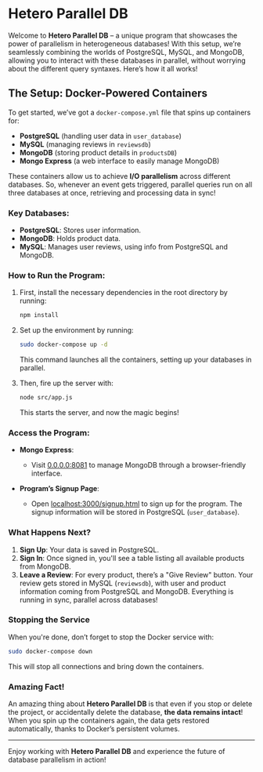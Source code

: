 
# Hetero Parallel DB

Welcome to **Hetero Parallel DB** – a unique program that showcases the power of parallelism in heterogeneous databases! With this setup, we’re seamlessly combining the worlds of PostgreSQL, MySQL, and MongoDB, allowing you to interact with these databases in parallel, without worrying about the different query syntaxes. Here’s how it all works!

## The Setup: Docker-Powered Containers

To get started, we’ve got a `docker-compose.yml` file that spins up containers for:

- **PostgreSQL** (handling user data in `user_database`)
- **MySQL** (managing reviews in `reviewsdb`)
- **MongoDB** (storing product details in `productsDB`)
- **Mongo Express** (a web interface to easily manage MongoDB)

These containers allow us to achieve **I/O parallelism** across different databases. So, whenever an event gets triggered, parallel queries run on all three databases at once, retrieving and processing data in sync!

### Key Databases:
- **PostgreSQL**: Stores user information.
- **MongoDB**: Holds product data.
- **MySQL**: Manages user reviews, using info from PostgreSQL and MongoDB.

### How to Run the Program:

1. First, install the necessary dependencies in the root directory by running:
   ```bash
   npm install
   ```

2. Set up the environment by running:
   ```bash
   sudo docker-compose up -d
   ```
   This command launches all the containers, setting up your databases in parallel.

3. Then, fire up the server with:
   ```bash
   node src/app.js
   ```
   This starts the server, and now the magic begins!

### Access the Program:

- **Mongo Express**: 
   - Visit [0.0.0.0:8081](http://0.0.0.0:8081) to manage MongoDB through a browser-friendly interface.
   
- **Program’s Signup Page**: 
   - Open [localhost:3000/signup.html](http://localhost:3000/signup.html) to sign up for the program. The signup information will be stored in PostgreSQL (`user_database`).

### What Happens Next?

1. **Sign Up**: Your data is saved in PostgreSQL.
2. **Sign In**: Once signed in, you'll see a table listing all available products from MongoDB.
3. **Leave a Review**: For every product, there’s a "Give Review" button. Your review gets stored in MySQL (`reviewsdb`), with user and product information coming from PostgreSQL and MongoDB. Everything is running in sync, parallel across databases!

### Stopping the Service

When you're done, don’t forget to stop the Docker service with:
   ```bash
   sudo docker-compose down
   ```
   This will stop all connections and bring down the containers.

### Amazing Fact!

An amazing thing about **Hetero Parallel DB** is that even if you stop or delete the project, or accidentally delete the database, **the data remains intact**! When you spin up the containers again, the data gets restored automatically, thanks to Docker’s persistent volumes.

---

Enjoy working with **Hetero Parallel DB** and experience the future of database parallelism in action!
